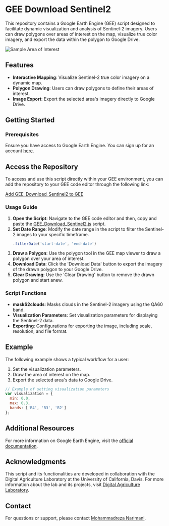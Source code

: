 
# GEE Download Sentinel2

This repository contains a Google Earth Engine (GEE) script designed to facilitate dynamic visualization and analysis of Sentinel-2 imagery. Users can draw polygons over areas of interest on the map, visualize true color imagery, and export the data within the polygon to Google Drive.

![Sample Area of Interest](Sample_AOI.png)

## Features

- **Interactive Mapping**: Visualize Sentinel-2 true color imagery on a dynamic map.
- **Polygon Drawing**: Users can draw polygons to define their areas of interest.
- **Image Export**: Export the selected area's imagery directly to Google Drive.

## Getting Started

### Prerequisites

Ensure you have access to Google Earth Engine. You can sign up for an account [here](https://signup.earthengine.google.com/).

## Access the Repository

To access and use this script directly within your GEE environment, you can add the repository to your GEE code editor through the following link:

[Add GEE_Download_Sentinel2 to GEE](https://code.earthengine.google.com/?accept_repo=users/mnarimani/GEE_Download_Sentinel2)

### Usage Guide

1. **Open the Script**: Navigate to the GEE code editor and then, copy and paste the [GEE_Download_Sentinel2.js](./GEE_Download_Sentinel2.js) script.
2. **Set Date Range**: Modify the date range in the script to filter the Sentinel-2 images to your specific timeframe.
   ```javascript
   .filterDate('start-date', 'end-date')
   ```
3. **Draw a Polygon**: Use the polygon tool in the GEE map viewer to draw a polygon over your area of interest.
4. **Download Data**: Click the 'Download Data' button to export the imagery of the drawn polygon to your Google Drive.
5. **Clear Drawing**: Use the 'Clear Drawing' button to remove the drawn polygon and start anew.

### Script Functions

- **maskS2clouds**: Masks clouds in the Sentinel-2 imagery using the QA60 band.
- **Visualization Parameters**: Set visualization parameters for displaying the Sentinel-2 data.
- **Exporting**: Configurations for exporting the image, including scale, resolution, and file format.

## Example

The following example shows a typical workflow for a user:

1. Set the visualization parameters.
2. Draw the area of interest on the map.
3. Export the selected area's data to Google Drive.

```javascript
// Example of setting visualization parameters
var visualization = {
  min: 0.0,
  max: 0.3,
  bands: ['B4', 'B3', 'B2']
};
```

## Additional Resources

For more information on Google Earth Engine, visit the [official documentation](https://developers.google.com/earth-engine).

## Acknowledgments

This script and its functionalities are developed in collaboration with the Digital Agriculture Laboratory at the University of California, Davis. For more information about the lab and its projects, visit [Digital Agriculture Laboratory](https://digitalag.ucdavis.edu/).

## Contact

For questions or support, please contact [Mohammadreza Narimani](mailto:mnarimani@ucdavis.edu).
